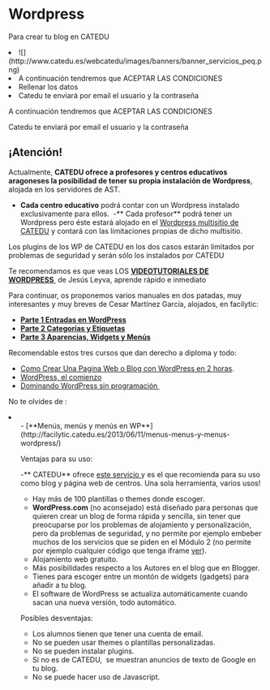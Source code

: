 
# Wordpress

Para crear tu blog en CATEDU

<li>
![](http://www.catedu.es/webcatedu/images/banners/banner_servicios_peq.png)
</li>
<li>
A continuación tendremos que ACEPTAR LAS CONDICIONES
</li>
<li>
Rellenar los datos
</li>
<li>
Catedu te enviará por email el usuario y la contraseña
</li>

A continuación tendremos que ACEPTAR LAS CONDICIONES

Catedu te enviará por email el usuario y la contraseña

## ¡Atención!

Actualmente, **CATEDU ofrece a profesores y centros educativos aragoneses la posibilidad de tener su propia instalación de Wordpress**, alojada en los servidores de AST. 

- **Cada centro educativo** podrá contar con un Wordpress instalado exclusivamente para ellos. 
-** Cada profesor** podrá tener un Wordpress pero éste estará alojado en el [Wordpress multisitio de CATEDU](http://wp.catedu.es/) y contará con las limitaciones propias de dicho multisitio.

Los plugins de los WP de CATEDU en los dos casos estarán limitados por problemas de seguridad y serán sólo los instalados por CATEDU

Te recomendamos es que veas LOS [**VIDEOTUTORIALES DE WORDPRESS** ](http://facilytic.catedu.es/2016/01/15/video-tutoriales-wordpess/) de Jesús Leyva, aprende rápido e inmediato

Para continuar, os proponemos varios manuales en dos patadas, muy interesantes y muy breves de Cesar Martínez García, alojados, en facilytic:

- **[Parte 1 Entradas en WordPress](http://www.catedu.es/facilytic/wp-content/uploads/2013/04/Manual_WP_1.pdf)<br />**
- [**Parte 2 Categorías y Etiquetas**](http://www.catedu.es/facilytic/wp-content/uploads/2013/04/Manual_WP_2.pdf)
- [**Parte 3 Aparencias, Widgets y Menús**](http://www.catedu.es/facilytic/wp-content/uploads/2013/05/Manual_WP_3.pdf) 

Recomendable estos tres cursos que dan derecho a diploma y todo:

- [Como Crear Una Pagina Web o Blog con WordPress en 2 horas](https://www.udemy.com/como-crear-una-pagina-web-o-blog-con-wordpress/).
- [WordPress, el comienzo](https://www.acamica.com/cursos/63/curso-inicial-wordpress) 
- [Dominando WordPress sin programación ](https://www.udemy.com/dominando-wordpress/)

No te olvides de :

<li>
<ul>
- [**Menús, menús y menús en WP**](http://facilytic.catedu.es/2013/06/11/menus-menus-y-menus-wordpress/)

Ventajas para su uso:

-** CATEDU** ofrece [este servicio ](http://www.catedu.es/webcatedu/index.php/buenas-practicas/158-servicios-de-catedu)y es el que recomienda para su uso como blog y página web de centros. Una sola herramienta, varios usos!
- Hay más de 100 plantillas o themes donde escoger.
- **WordPress.com** (no aconsejado) está diseñado para personas que quieren crear un blog de forma rápida y sencilla, sin tener que preocuparse por los problemas de alojamiento y personalización, pero da problemas de seguridad, y no permite por ejemplo embeber muchos de los servicios que se piden en el Módulo 2 (no permite por ejemplo cualquier código que tenga iframe [ver](https://en.support.wordpress.com/code/)).
- Alojamiento web gratuito.
- Más posibilidades respecto a los Autores en el blog que en Blogger.
- Tienes para escoger entre un montón de widgets (gadgets) para añadir a tu blog.
- El software de WordPress se actualiza automáticamente cuando sacan una nueva versión, todo automático.

Posibles desventajas:

- Los alumnos tienen que tener una cuenta de email.
- No se pueden usar themes o plantillas personalizadas.
- No se pueden instalar plugins.
- Si no es de CATEDU,  se muestran anuncios de texto de Google en tu blog.
- No se puede hacer uso de Javascript.

